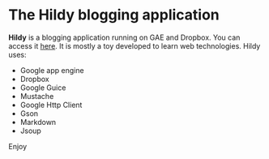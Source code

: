 # The Hildy blogging application 

**Hildy** is a blogging application running on GAE and Dropbox. You can access it [here](http://hildy-blogger.appspot.com). It is mostly a toy developed to learn web technologies. Hildy uses:

- Google app engine
- Dropbox
- Google Guice
- Mustache
- Google Http Client
- Gson
- Markdown
- Jsoup

Enjoy

